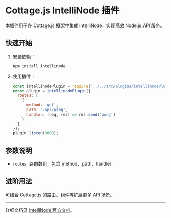 # Cottage.js IntelliNode 插件

本插件用于在 Cottage.js 框架中集成 IntelliNode，实现高效 Node.js API 服务。

## 快速开始

1. 安装依赖：
   ```bash
   npm install intellinode
   ```
2. 使用插件：
   ```js
   const intellinodePlugin = require('../../src/plugins/intellinodePlugin');
   const plugin = intellinodePlugin({
     routes: [
       {
         method: 'get',
         path: '/api/ping',
         handler: (req, res) => res.send('pong')
       }
     ]
   });
   plugin.listen(3000);
   ```

## 参数说明
- `routes`: 路由数组，包含 method、path、handler

## 进阶用法

可结合 Cottage.js 的路由、组件等扩展更多 API 场景。

---

详细文档见 [IntelliNode 官方文档](https://intellinode.dev/docs)。
